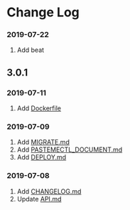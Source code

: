 # Change Log

### 2019-07-22

1. Add beat

## 3.0.1

### 2019-07-11

1. Add [Dockerfile](./Dockerfile)

### 2019-07-09

1. Add [MIGRATE.md](./MIGRATE.md)
2. Add [PASTEMECTL_DOCUMENT.md](./PASTEMECTL_DOCUMENT.md)
3. Add [DEPLOY.md](./DEPLOY.md)

### 2019-07-08

1. Add [CHANGELOG.md](./CHANGELOG.md)
2. Update [API.md](./API.md)
